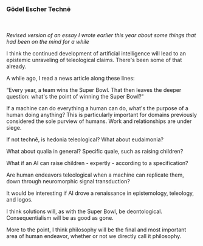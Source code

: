 ### Gödel Escher Technē

<br/><br/>
_Revised version of an essay I wrote earlier this year about some things that had been on the mind for a while_

I think the continued development of artificial intelligence will lead to an epistemic unraveling of teleological claims. There's been some of that already.

A while ago, I read a news article along these lines:

“Every year, a team wins the Super Bowl. That then leaves the deeper question: what's the point of winning the Super Bowl?"

If a machine can do everything a human can do, what's the purpose of a human doing anything? This is particularly important for domains previously considered the sole purview of humans. Work and relationships are under siege.

If not technē, is hedonia teleological? What about eudaimonia?

What about qualia in general? Specific quale, such as raising children?

What if an AI can raise children - expertly - according to a specification?

Are human endeavors teleological when a machine can replicate them, down through neuromorphic signal transduction?

It would be interesting if AI drove a renaissance in epistemology, teleology, and logos.

I think solutions will, as with the Super Bowl, be deontological. Consequentialism will be as good as gone.

More to the point, I think philosophy will be the final and most important area of human endeavor, whether or not we directly call it philosophy.
